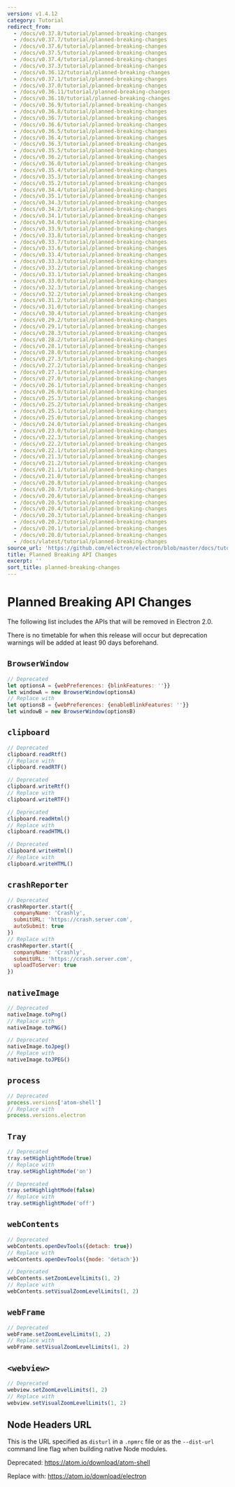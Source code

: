 ```yaml
---
version: v1.4.12
category: Tutorial
redirect_from:
  - /docs/v0.37.8/tutorial/planned-breaking-changes
  - /docs/v0.37.7/tutorial/planned-breaking-changes
  - /docs/v0.37.6/tutorial/planned-breaking-changes
  - /docs/v0.37.5/tutorial/planned-breaking-changes
  - /docs/v0.37.4/tutorial/planned-breaking-changes
  - /docs/v0.37.3/tutorial/planned-breaking-changes
  - /docs/v0.36.12/tutorial/planned-breaking-changes
  - /docs/v0.37.1/tutorial/planned-breaking-changes
  - /docs/v0.37.0/tutorial/planned-breaking-changes
  - /docs/v0.36.11/tutorial/planned-breaking-changes
  - /docs/v0.36.10/tutorial/planned-breaking-changes
  - /docs/v0.36.9/tutorial/planned-breaking-changes
  - /docs/v0.36.8/tutorial/planned-breaking-changes
  - /docs/v0.36.7/tutorial/planned-breaking-changes
  - /docs/v0.36.6/tutorial/planned-breaking-changes
  - /docs/v0.36.5/tutorial/planned-breaking-changes
  - /docs/v0.36.4/tutorial/planned-breaking-changes
  - /docs/v0.36.3/tutorial/planned-breaking-changes
  - /docs/v0.35.5/tutorial/planned-breaking-changes
  - /docs/v0.36.2/tutorial/planned-breaking-changes
  - /docs/v0.36.0/tutorial/planned-breaking-changes
  - /docs/v0.35.4/tutorial/planned-breaking-changes
  - /docs/v0.35.3/tutorial/planned-breaking-changes
  - /docs/v0.35.2/tutorial/planned-breaking-changes
  - /docs/v0.34.4/tutorial/planned-breaking-changes
  - /docs/v0.35.1/tutorial/planned-breaking-changes
  - /docs/v0.34.3/tutorial/planned-breaking-changes
  - /docs/v0.34.2/tutorial/planned-breaking-changes
  - /docs/v0.34.1/tutorial/planned-breaking-changes
  - /docs/v0.34.0/tutorial/planned-breaking-changes
  - /docs/v0.33.9/tutorial/planned-breaking-changes
  - /docs/v0.33.8/tutorial/planned-breaking-changes
  - /docs/v0.33.7/tutorial/planned-breaking-changes
  - /docs/v0.33.6/tutorial/planned-breaking-changes
  - /docs/v0.33.4/tutorial/planned-breaking-changes
  - /docs/v0.33.3/tutorial/planned-breaking-changes
  - /docs/v0.33.2/tutorial/planned-breaking-changes
  - /docs/v0.33.1/tutorial/planned-breaking-changes
  - /docs/v0.33.0/tutorial/planned-breaking-changes
  - /docs/v0.32.3/tutorial/planned-breaking-changes
  - /docs/v0.32.2/tutorial/planned-breaking-changes
  - /docs/v0.31.2/tutorial/planned-breaking-changes
  - /docs/v0.31.0/tutorial/planned-breaking-changes
  - /docs/v0.30.4/tutorial/planned-breaking-changes
  - /docs/v0.29.2/tutorial/planned-breaking-changes
  - /docs/v0.29.1/tutorial/planned-breaking-changes
  - /docs/v0.28.3/tutorial/planned-breaking-changes
  - /docs/v0.28.2/tutorial/planned-breaking-changes
  - /docs/v0.28.1/tutorial/planned-breaking-changes
  - /docs/v0.28.0/tutorial/planned-breaking-changes
  - /docs/v0.27.3/tutorial/planned-breaking-changes
  - /docs/v0.27.2/tutorial/planned-breaking-changes
  - /docs/v0.27.1/tutorial/planned-breaking-changes
  - /docs/v0.27.0/tutorial/planned-breaking-changes
  - /docs/v0.26.1/tutorial/planned-breaking-changes
  - /docs/v0.26.0/tutorial/planned-breaking-changes
  - /docs/v0.25.3/tutorial/planned-breaking-changes
  - /docs/v0.25.2/tutorial/planned-breaking-changes
  - /docs/v0.25.1/tutorial/planned-breaking-changes
  - /docs/v0.25.0/tutorial/planned-breaking-changes
  - /docs/v0.24.0/tutorial/planned-breaking-changes
  - /docs/v0.23.0/tutorial/planned-breaking-changes
  - /docs/v0.22.3/tutorial/planned-breaking-changes
  - /docs/v0.22.2/tutorial/planned-breaking-changes
  - /docs/v0.22.1/tutorial/planned-breaking-changes
  - /docs/v0.21.3/tutorial/planned-breaking-changes
  - /docs/v0.21.2/tutorial/planned-breaking-changes
  - /docs/v0.21.1/tutorial/planned-breaking-changes
  - /docs/v0.21.0/tutorial/planned-breaking-changes
  - /docs/v0.20.8/tutorial/planned-breaking-changes
  - /docs/v0.20.7/tutorial/planned-breaking-changes
  - /docs/v0.20.6/tutorial/planned-breaking-changes
  - /docs/v0.20.5/tutorial/planned-breaking-changes
  - /docs/v0.20.4/tutorial/planned-breaking-changes
  - /docs/v0.20.3/tutorial/planned-breaking-changes
  - /docs/v0.20.2/tutorial/planned-breaking-changes
  - /docs/v0.20.1/tutorial/planned-breaking-changes
  - /docs/v0.20.0/tutorial/planned-breaking-changes
  - /docs/vlatest/tutorial/planned-breaking-changes
source_url: 'https://github.com/electron/electron/blob/master/docs/tutorial/planned-breaking-changes.md'
title: Planned Breaking API Changes
excerpt: ''
sort_title: planned-breaking-changes
---
```

# Planned Breaking API Changes

The following list includes the APIs that will be removed in Electron 2.0.

There is no timetable for when this release will occur but deprecation warnings will be added at least 90 days beforehand.

## `BrowserWindow`

```js
// Deprecated
let optionsA = {webPreferences: {blinkFeatures: ''}}
let windowA = new BrowserWindow(optionsA)
// Replace with
let optionsB = {webPreferences: {enableBlinkFeatures: ''}}
let windowB = new BrowserWindow(optionsB)
```

## `clipboard`

```js
// Deprecated
clipboard.readRtf()
// Replace with
clipboard.readRTF()

// Deprecated
clipboard.writeRtf()
// Replace with
clipboard.writeRTF()

// Deprecated
clipboard.readHtml()
// Replace with
clipboard.readHTML()

// Deprecated
clipboard.writeHtml()
// Replace with
clipboard.writeHTML()
```

## `crashReporter`

```js
// Deprecated
crashReporter.start({
  companyName: 'Crashly',
  submitURL: 'https://crash.server.com',
  autoSubmit: true
})
// Replace with
crashReporter.start({
  companyName: 'Crashly',
  submitURL: 'https://crash.server.com',
  uploadToServer: true
})
```

## `nativeImage`

```js
// Deprecated
nativeImage.toPng()
// Replace with
nativeImage.toPNG()

// Deprecated
nativeImage.toJpeg()
// Replace with
nativeImage.toJPEG()
```

## `process`

```js
// Deprecated
process.versions['atom-shell']
// Replace with
process.versions.electron
```

## `Tray`

```js
// Deprecated
tray.setHighlightMode(true)
// Replace with
tray.setHighlightMode('on')

// Deprecated
tray.setHighlightMode(false)
// Replace with
tray.setHighlightMode('off')
```

## `webContents`

```js
// Deprecated
webContents.openDevTools({detach: true})
// Replace with
webContents.openDevTools({mode: 'detach'})
```

```js
// Deprecated
webContents.setZoomLevelLimits(1, 2)
// Replace with
webContents.setVisualZoomLevelLimits(1, 2)
```

## `webFrame`

```js
// Deprecated
webFrame.setZoomLevelLimits(1, 2)
// Replace with
webFrame.setVisualZoomLevelLimits(1, 2)
```

## `<webview>`

```js
// Deprecated
webview.setZoomLevelLimits(1, 2)
// Replace with
webview.setVisualZoomLevelLimits(1, 2)
```

## Node Headers URL

This is the URL specified as `disturl` in a `.npmrc` file or as the `--dist-url` command line flag when building native Node modules.

Deprecated: https://atom.io/download/atom-shell

Replace with: https://atom.io/download/electron
